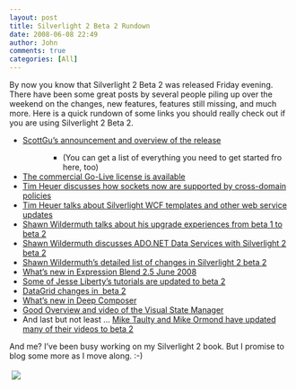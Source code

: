 ```yaml
---
layout: post
title: Silverlight 2 Beta 2 Rundown
date: 2008-06-08 22:49
author: John
comments: true
categories: [All]
---
```

<p>By now you know that Silverlight 2 Beta 2 was released Friday evening. There have been some great posts by several people piling up over the weekend on the changes, new features, features still missing, and much more. Here is a quick rundown of some links you should really check out if you are using Silverlight 2 Beta 2.</p>  <ul>   <li><a href="http://weblogs.asp.net/scottgu/archive/2008/06/06/silverlight-2-beta2-released.aspx">ScottGu’s announcement and overview of the release</a></li>    <ul>     <ul>       <ul>         <li>(You can get a list of everything you need to get started fro here, too)</li>       </ul>     </ul>   </ul>    <li><a href="http://go.microsoft.com/fwlink/?Linkid=116610">The commercial Go-Live license is available</a></li>    <li><a href="http://timheuer.com/blog/archive/2008/06/06/silverlight-sockets-requires-policy-server-beta-2.aspx">Tim Heuer discusses how sockets now are supported by cross-domain policies</a></li>    <li><a href="http://timheuer.com/blog/archive/2008/06/06/changes-to-accessing-services-in-silverlight-2-beta-2.aspx">Tim Heuer talks about Silverlight WCF templates and other web service updates</a></li>    <li><a href="http://adoguy.com/2008/06/06/Upgrading_your_Silverlight_2_Projects_to_Beta_2.aspx">Shawn Wildermuth talks about his upgrade experiences from beta 1 to beta 2</a></li>    <li><a href="http://adoguy.com/2008/06/06/Using_ADO_NET_Data_Services_in_Silverlight_2_Beta_2.aspx">Shawn Wildermuth discusses ADO.NET Data Services with Silverlight 2 beta 2</a></li>    <li><a href="http://adoguy.com/2008/06/06/What_s_Changed_in_Silverlight_2_Beta_2.aspx">Shawn Wildermuth’s detailed list of changes in Silverlight 2 beta 2</a></li>    <li><a href="http://blogs.msdn.com/expression/archive/2008/06/06/download-expression-blend-2-5-june-2008-preview-and-deep-zoom-composer.aspx">What’s new in Expression Blend 2.5 June 2008</a></li>    <li><a href="http://silverlight.net/blogs/jesseliberty/archive/2008/06/06/beta-2-tutorials-available-now-in-pdf.aspx">Some of Jesse Liberty’s tutorials are updated to beta 2</a></li>    <li><a href="http://blogs.msdn.com/silverlight_sdk/archive/2008/06/06/datagrid-control-beta-2-changes.aspx">DataGrid changes in&#160; beta 2</a></li>    <li><a href="http://blogs.msdn.com/expression/default.aspx">What’s new in Deep Composer</a></li>    <li><a href="http://electricbeach.org/?p=98">Good Overview and video of the Visual State Manager</a></li>    <li>And last but not least … <a href="http://mtaulty.com/CommunityServer/blogs/mike_taultys_blog/archive/2008/06/07/10493.aspx">Mike Taulty and Mike Ormond have updated many of their videos to beta 2</a></li> </ul>  <p>And me? I’ve been busy working on my Silverlight 2 book. But I promise to blog some more as I move along. :-)</p><div class="wlWriterHeaderFooter" style="text-align:left; margin:0px; padding:4px 4px 4px 4px;"><a href="http://www.dotnetkicks.com/kick/?url=/all/silverlight-2-beta-2-rundown/"><img src="http://www.dotnetkicks.com/Services/Images/KickItImageGenerator.ashx?url=/all/silverlight-2-beta-2-rundown/&amp;bgcolor=0080C0&amp;fgcolor=FFFFFF&amp;border=000000&amp;cbgcolor=D4E1ED&amp;cfgcolor=000000" border="0/"></a></div><div class="wlWriterHeaderFooter" style="text-align:left; margin:0px; padding:4px 4px 4px 4px;"><script type="text/javascript">var dzone_url = '/all/silverlight-2-beta-2-rundown/';</script><script type="text/javascript">var dzone_title = 'Silverlight 2 Beta 2 Rundown';</script><script type="text/javascript">var dzone_blurb = 'Silverlight 2 Beta 2 Rundown';</script><script type="text/javascript">var dzone_style = '1';</script><script language="javascript" src="http://widgets.dzone.com/widgets/zoneit.js"></script> </div>

